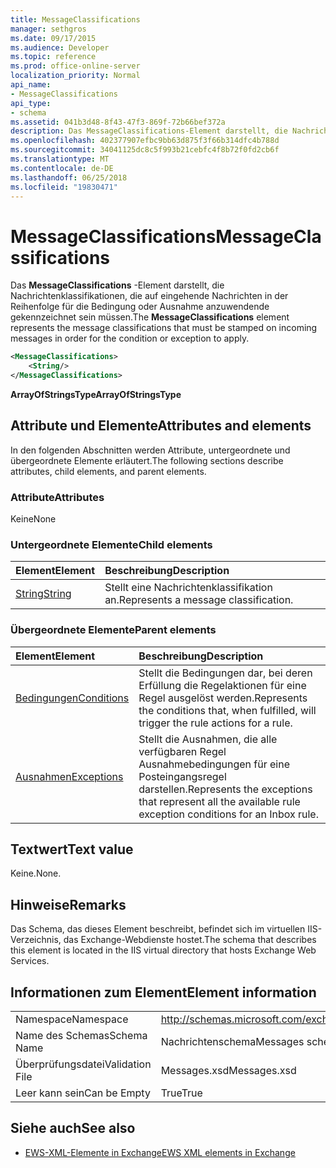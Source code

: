 ```yaml
---
title: MessageClassifications
manager: sethgros
ms.date: 09/17/2015
ms.audience: Developer
ms.topic: reference
ms.prod: office-online-server
localization_priority: Normal
api_name:
- MessageClassifications
api_type:
- schema
ms.assetid: 041b3d48-8f43-47f3-869f-72b66bef372a
description: Das MessageClassifications-Element darstellt, die Nachrichtenklassifikationen, die auf eingehende Nachrichten in der Reihenfolge für die Bedingung oder Ausnahme anzuwendende gekennzeichnet sein müssen.
ms.openlocfilehash: 402377907efbc9bb63d875f3f66b314dfc4b788d
ms.sourcegitcommit: 34041125dc8c5f993b21cebfc4f8b72f0fd2cb6f
ms.translationtype: MT
ms.contentlocale: de-DE
ms.lasthandoff: 06/25/2018
ms.locfileid: "19830471"
---
```

# <a name="messageclassifications"></a><span data-ttu-id="656ca-103">MessageClassifications</span><span class="sxs-lookup"><span data-stu-id="656ca-103">MessageClassifications</span></span>

<span data-ttu-id="656ca-104">Das **MessageClassifications** -Element darstellt, die Nachrichtenklassifikationen, die auf eingehende Nachrichten in der Reihenfolge für die Bedingung oder Ausnahme anzuwendende gekennzeichnet sein müssen.</span><span class="sxs-lookup"><span data-stu-id="656ca-104">The **MessageClassifications** element represents the message classifications that must be stamped on incoming messages in order for the condition or exception to apply.</span></span> 
  
```XML
<MessageClassifications>
    <String/>
</MessageClassifications>
```

 <span data-ttu-id="656ca-105">**ArrayOfStringsType**</span><span class="sxs-lookup"><span data-stu-id="656ca-105">**ArrayOfStringsType**</span></span>
## <a name="attributes-and-elements"></a><span data-ttu-id="656ca-106">Attribute und Elemente</span><span class="sxs-lookup"><span data-stu-id="656ca-106">Attributes and elements</span></span>

<span data-ttu-id="656ca-107">In den folgenden Abschnitten werden Attribute, untergeordnete und übergeordnete Elemente erläutert.</span><span class="sxs-lookup"><span data-stu-id="656ca-107">The following sections describe attributes, child elements, and parent elements.</span></span>
  
### <a name="attributes"></a><span data-ttu-id="656ca-108">Attribute</span><span class="sxs-lookup"><span data-stu-id="656ca-108">Attributes</span></span>

<span data-ttu-id="656ca-109">Keine</span><span class="sxs-lookup"><span data-stu-id="656ca-109">None</span></span>
  
### <a name="child-elements"></a><span data-ttu-id="656ca-110">Untergeordnete Elemente</span><span class="sxs-lookup"><span data-stu-id="656ca-110">Child elements</span></span>

|<span data-ttu-id="656ca-111">**Element**</span><span class="sxs-lookup"><span data-stu-id="656ca-111">**Element**</span></span>|<span data-ttu-id="656ca-112">**Beschreibung**</span><span class="sxs-lookup"><span data-stu-id="656ca-112">**Description**</span></span>|
|:-----|:-----|
|[<span data-ttu-id="656ca-113">String</span><span class="sxs-lookup"><span data-stu-id="656ca-113">String</span></span>](string.md) <br/> |<span data-ttu-id="656ca-114">Stellt eine Nachrichtenklassifikation an.</span><span class="sxs-lookup"><span data-stu-id="656ca-114">Represents a message classification.</span></span>  <br/> |
   
### <a name="parent-elements"></a><span data-ttu-id="656ca-115">Übergeordnete Elemente</span><span class="sxs-lookup"><span data-stu-id="656ca-115">Parent elements</span></span>

|<span data-ttu-id="656ca-116">**Element**</span><span class="sxs-lookup"><span data-stu-id="656ca-116">**Element**</span></span>|<span data-ttu-id="656ca-117">**Beschreibung**</span><span class="sxs-lookup"><span data-stu-id="656ca-117">**Description**</span></span>|
|:-----|:-----|
|[<span data-ttu-id="656ca-118">Bedingungen</span><span class="sxs-lookup"><span data-stu-id="656ca-118">Conditions</span></span>](conditions.md) <br/> |<span data-ttu-id="656ca-119">Stellt die Bedingungen dar, bei deren Erfüllung die Regelaktionen für eine Regel ausgelöst werden.</span><span class="sxs-lookup"><span data-stu-id="656ca-119">Represents the conditions that, when fulfilled, will trigger the rule actions for a rule.</span></span>  <br/> |
|[<span data-ttu-id="656ca-120">Ausnahmen</span><span class="sxs-lookup"><span data-stu-id="656ca-120">Exceptions</span></span>](exceptions.md) <br/> |<span data-ttu-id="656ca-121">Stellt die Ausnahmen, die alle verfügbaren Regel Ausnahmebedingungen für eine Posteingangsregel darstellen.</span><span class="sxs-lookup"><span data-stu-id="656ca-121">Represents the exceptions that represent all the available rule exception conditions for an Inbox rule.</span></span>  <br/> |
   
## <a name="text-value"></a><span data-ttu-id="656ca-122">Textwert</span><span class="sxs-lookup"><span data-stu-id="656ca-122">Text value</span></span>

<span data-ttu-id="656ca-123">Keine.</span><span class="sxs-lookup"><span data-stu-id="656ca-123">None.</span></span>
  
## <a name="remarks"></a><span data-ttu-id="656ca-124">Hinweise</span><span class="sxs-lookup"><span data-stu-id="656ca-124">Remarks</span></span>

<span data-ttu-id="656ca-125">Das Schema, das dieses Element beschreibt, befindet sich im virtuellen IIS-Verzeichnis, das Exchange-Webdienste hostet.</span><span class="sxs-lookup"><span data-stu-id="656ca-125">The schema that describes this element is located in the IIS virtual directory that hosts Exchange Web Services.</span></span>
  
## <a name="element-information"></a><span data-ttu-id="656ca-126">Informationen zum Element</span><span class="sxs-lookup"><span data-stu-id="656ca-126">Element information</span></span>

|||
|:-----|:-----|
|<span data-ttu-id="656ca-127">Namespace</span><span class="sxs-lookup"><span data-stu-id="656ca-127">Namespace</span></span>  <br/> |http://schemas.microsoft.com/exchange/services/2006/messages  <br/> |
|<span data-ttu-id="656ca-128">Name des Schemas</span><span class="sxs-lookup"><span data-stu-id="656ca-128">Schema Name</span></span>  <br/> |<span data-ttu-id="656ca-129">Nachrichtenschema</span><span class="sxs-lookup"><span data-stu-id="656ca-129">Messages schema</span></span>  <br/> |
|<span data-ttu-id="656ca-130">Überprüfungsdatei</span><span class="sxs-lookup"><span data-stu-id="656ca-130">Validation File</span></span>  <br/> |<span data-ttu-id="656ca-131">Messages.xsd</span><span class="sxs-lookup"><span data-stu-id="656ca-131">Messages.xsd</span></span>  <br/> |
|<span data-ttu-id="656ca-132">Leer kann sein</span><span class="sxs-lookup"><span data-stu-id="656ca-132">Can be Empty</span></span>  <br/> |<span data-ttu-id="656ca-133">True</span><span class="sxs-lookup"><span data-stu-id="656ca-133">True</span></span>  <br/> |
   
## <a name="see-also"></a><span data-ttu-id="656ca-134">Siehe auch</span><span class="sxs-lookup"><span data-stu-id="656ca-134">See also</span></span>



- [<span data-ttu-id="656ca-135">EWS-XML-Elemente in Exchange</span><span class="sxs-lookup"><span data-stu-id="656ca-135">EWS XML elements in Exchange</span></span>](ews-xml-elements-in-exchange.md)

